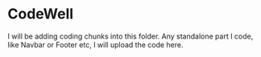 # CodeWell
I will be adding coding chunks into this folder. Any standalone part I code, like Navbar or Footer etc, I will upload the code here.
